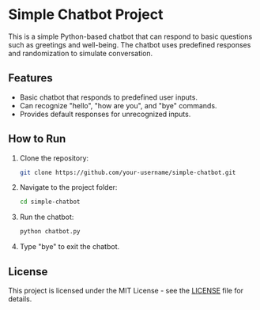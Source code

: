 # Simple Chatbot Project

This is a simple Python-based chatbot that can respond to basic questions such as greetings and well-being. The chatbot uses predefined responses and randomization to simulate conversation.

## Features
- Basic chatbot that responds to predefined user inputs.
- Can recognize "hello", "how are you", and "bye" commands.
- Provides default responses for unrecognized inputs.

## How to Run

1. Clone the repository:
    ```bash
    git clone https://github.com/your-username/simple-chatbot.git
    ```

2. Navigate to the project folder:
    ```bash
    cd simple-chatbot
    ```

3. Run the chatbot:
    ```bash
    python chatbot.py
    ```

4. Type "bye" to exit the chatbot.

## License
This project is licensed under the MIT License - see the [LICENSE](LICENSE) file for details.
